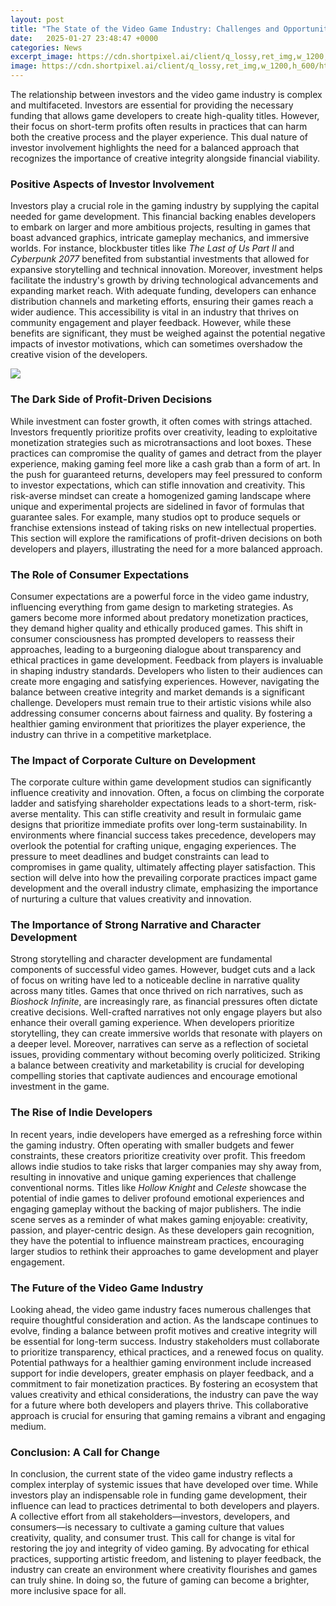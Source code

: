```yaml
---
layout: post
title: "The State of the Video Game Industry: Challenges and Opportunities"
date:   2025-01-27 23:48:47 +0000
categories: News
excerpt_image: https://cdn.shortpixel.ai/client/q_lossy,ret_img,w_1200,h_600/https://www.redappletech.com/wp-content/uploads/2019/05/Gaming_Trends.jpg
image: https://cdn.shortpixel.ai/client/q_lossy,ret_img,w_1200,h_600/https://www.redappletech.com/wp-content/uploads/2019/05/Gaming_Trends.jpg
---
```


The relationship between investors and the video game industry is complex and multifaceted. Investors are essential for providing the necessary funding that allows game developers to create high-quality titles. However, their focus on short-term profits often results in practices that can harm both the creative process and the player experience. This dual nature of investor involvement highlights the need for a balanced approach that recognizes the importance of creative integrity alongside financial viability.
### Positive Aspects of Investor Involvement
Investors play a crucial role in the gaming industry by supplying the capital needed for game development. This financial backing enables developers to embark on larger and more ambitious projects, resulting in games that boast advanced graphics, intricate gameplay mechanics, and immersive worlds. For instance, blockbuster titles like *The Last of Us Part II* and *Cyberpunk 2077* benefited from substantial investments that allowed for expansive storytelling and technical innovation.
Moreover, investment helps facilitate the industry's growth by driving technological advancements and expanding market reach. With adequate funding, developers can enhance distribution channels and marketing efforts, ensuring their games reach a wider audience. This accessibility is vital in an industry that thrives on community engagement and player feedback. However, while these benefits are significant, they must be weighed against the potential negative impacts of investor motivations, which can sometimes overshadow the creative vision of the developers.

![](https://cdn.shortpixel.ai/client/q_lossy,ret_img,w_1200,h_600/https://www.redappletech.com/wp-content/uploads/2019/05/Gaming_Trends.jpg)
### The Dark Side of Profit-Driven Decisions
While investment can foster growth, it often comes with strings attached. Investors frequently prioritize profits over creativity, leading to exploitative monetization strategies such as microtransactions and loot boxes. These practices can compromise the quality of games and detract from the player experience, making gaming feel more like a cash grab than a form of art. 
In the push for guaranteed returns, developers may feel pressured to conform to investor expectations, which can stifle innovation and creativity. This risk-averse mindset can create a homogenized gaming landscape where unique and experimental projects are sidelined in favor of formulas that guarantee sales. For example, many studios opt to produce sequels or franchise extensions instead of taking risks on new intellectual properties. This section will explore the ramifications of profit-driven decisions on both developers and players, illustrating the need for a more balanced approach.
### The Role of Consumer Expectations
Consumer expectations are a powerful force in the video game industry, influencing everything from game design to marketing strategies. As gamers become more informed about predatory monetization practices, they demand higher quality and ethically produced games. This shift in consumer consciousness has prompted developers to reassess their approaches, leading to a burgeoning dialogue about transparency and ethical practices in game development.
Feedback from players is invaluable in shaping industry standards. Developers who listen to their audiences can create more engaging and satisfying experiences. However, navigating the balance between creative integrity and market demands is a significant challenge. Developers must remain true to their artistic visions while also addressing consumer concerns about fairness and quality. By fostering a healthier gaming environment that prioritizes the player experience, the industry can thrive in a competitive marketplace.
### The Impact of Corporate Culture on Development
The corporate culture within game development studios can significantly influence creativity and innovation. Often, a focus on climbing the corporate ladder and satisfying shareholder expectations leads to a short-term, risk-averse mentality. This can stifle creativity and result in formulaic game designs that prioritize immediate profits over long-term sustainability.
In environments where financial success takes precedence, developers may overlook the potential for crafting unique, engaging experiences. The pressure to meet deadlines and budget constraints can lead to compromises in game quality, ultimately affecting player satisfaction. This section will delve into how the prevailing corporate practices impact game development and the overall industry climate, emphasizing the importance of nurturing a culture that values creativity and innovation.
### The Importance of Strong Narrative and Character Development
Strong storytelling and character development are fundamental components of successful video games. However, budget cuts and a lack of focus on writing have led to a noticeable decline in narrative quality across many titles. Games that once thrived on rich narratives, such as *Bioshock Infinite*, are increasingly rare, as financial pressures often dictate creative decisions.
Well-crafted narratives not only engage players but also enhance their overall gaming experience. When developers prioritize storytelling, they can create immersive worlds that resonate with players on a deeper level. Moreover, narratives can serve as a reflection of societal issues, providing commentary without becoming overly politicized. Striking a balance between creativity and marketability is crucial for developing compelling stories that captivate audiences and encourage emotional investment in the game.
### The Rise of Indie Developers
In recent years, indie developers have emerged as a refreshing force within the gaming industry. Often operating with smaller budgets and fewer constraints, these creators prioritize creativity over profit. This freedom allows indie studios to take risks that larger companies may shy away from, resulting in innovative and unique gaming experiences that challenge conventional norms.
Titles like *Hollow Knight* and *Celeste* showcase the potential of indie games to deliver profound emotional experiences and engaging gameplay without the backing of major publishers. The indie scene serves as a reminder of what makes gaming enjoyable: creativity, passion, and player-centric design. As these developers gain recognition, they have the potential to influence mainstream practices, encouraging larger studios to rethink their approaches to game development and player engagement.
### The Future of the Video Game Industry
Looking ahead, the video game industry faces numerous challenges that require thoughtful consideration and action. As the landscape continues to evolve, finding a balance between profit motives and creative integrity will be essential for long-term success. Industry stakeholders must collaborate to prioritize transparency, ethical practices, and a renewed focus on quality.
Potential pathways for a healthier gaming environment include increased support for indie developers, greater emphasis on player feedback, and a commitment to fair monetization practices. By fostering an ecosystem that values creativity and ethical considerations, the industry can pave the way for a future where both developers and players thrive. This collaborative approach is crucial for ensuring that gaming remains a vibrant and engaging medium.
### Conclusion: A Call for Change
In conclusion, the current state of the video game industry reflects a complex interplay of systemic issues that have developed over time. While investors play an indispensable role in funding game development, their influence can lead to practices detrimental to both developers and players. A collective effort from all stakeholders—investors, developers, and consumers—is necessary to cultivate a gaming culture that values creativity, quality, and consumer trust.
This call for change is vital for restoring the joy and integrity of video gaming. By advocating for ethical practices, supporting artistic freedom, and listening to player feedback, the industry can create an environment where creativity flourishes and games can truly shine. In doing so, the future of gaming can become a brighter, more inclusive space for all.